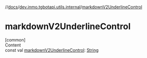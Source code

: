 //[docs](../../index.md)/[dev.inmo.tgbotapi.utils.internal](index.md)/[markdownV2UnderlineControl](markdown-v2-underline-control.md)



# markdownV2UnderlineControl  
[common]  
Content  
const val [markdownV2UnderlineControl](markdown-v2-underline-control.md): [String](https://kotlinlang.org/api/latest/jvm/stdlib/kotlin/-string/index.html)  



